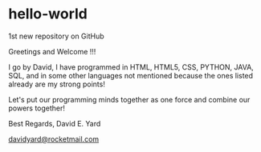# hello-world
1st new repository on GitHub

Greetings and Welcome !!!

I go by David, I have programmed in HTML, HTML5, CSS, PYTHON, JAVA, SQL, and in some other languages not mentioned because the ones listed already are my strong points! 

Let's put our programming minds together as one force and combine our powers together!

Best Regards,
David E. Yard

davidyard@rocketmail.com
